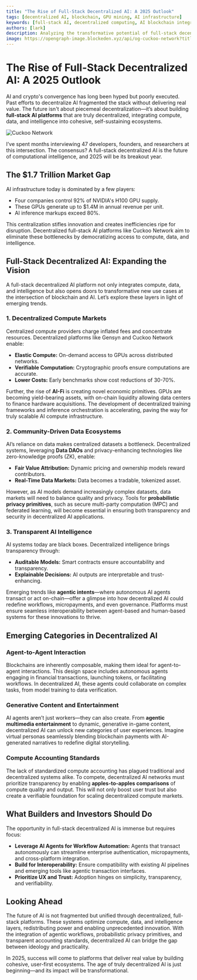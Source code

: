 ```yaml
---
title: "The Rise of Full-Stack Decentralized AI: A 2025 Outlook"
tags: [decentralized AI, blockchain, GPU mining, AI infrastructure]
keywords: [full-stack AI, decentralized computing, AI blockchain integration, AI market disruption]
authors: [lark]
description: Analyzing the transformative potential of full-stack decentralized AI platforms, this article explores how integrating compute, data, and intelligence can disrupt centralized AI infrastructure and democratize access to AI computation by 2025.
image: https://opengraph-image.blockeden.xyz/api/og-cuckoo-network?title=The%20Rise%20of%20Full-Stack%20Decentralized%20AI%3A%20A%202025%20Outlook
---
```


# The Rise of Full-Stack Decentralized AI: A 2025 Outlook

AI and crypto's convergence has long been hyped but poorly executed. Past efforts to decentralize AI fragmented the stack without delivering real value. The future isn't about piecemeal decentralization—it’s about building **full-stack AI platforms** that are truly decentralized, integrating compute, data, and intelligence into cohesive, self-sustaining ecosystems.

![Cuckoo Network](https://opengraph-image.blockeden.xyz/api/og-cuckoo-network?title=The%20Rise%20of%20Full-Stack%20Decentralized%20AI%3A%20A%202025%20Outlook)

I’ve spent months interviewing 47 developers, founders, and researchers at this intersection. The consensus? A full-stack decentralized AI is the future of computational intelligence, and 2025 will be its breakout year.

## The $1.7 Trillion Market Gap

AI infrastructure today is dominated by a few players:

- Four companies control 92% of NVIDIA's H100 GPU supply.
- These GPUs generate up to $1.4M in annual revenue per unit.
- AI inference markups exceed 80%.

This centralization stifles innovation and creates inefficiencies ripe for disruption. Decentralized full-stack AI platforms like Cuckoo Network aim to eliminate these bottlenecks by democratizing access to compute, data, and intelligence.

## Full-Stack Decentralized AI: Expanding the Vision

A full-stack decentralized AI platform not only integrates compute, data, and intelligence but also opens doors to transformative new use cases at the intersection of blockchain and AI. Let’s explore these layers in light of emerging trends.

### **1. Decentralized Compute Markets**

Centralized compute providers charge inflated fees and concentrate resources. Decentralized platforms like Gensyn and Cuckoo Network enable:

- **Elastic Compute:** On-demand access to GPUs across distributed networks.
- **Verifiable Computation:** Cryptographic proofs ensure computations are accurate.
- **Lower Costs:** Early benchmarks show cost reductions of 30-70%.

Further, the rise of **AI-Fi** is creating novel economic primitives. GPUs are becoming yield-bearing assets, with on-chain liquidity allowing data centers to finance hardware acquisitions. The development of decentralized training frameworks and inference orchestration is accelerating, paving the way for truly scalable AI compute infrastructure.

### **2. Community-Driven Data Ecosystems**

AI’s reliance on data makes centralized datasets a bottleneck. Decentralized systems, leveraging **Data DAOs** and privacy-enhancing technologies like zero-knowledge proofs (ZK), enable:

- **Fair Value Attribution:** Dynamic pricing and ownership models reward contributors.
- **Real-Time Data Markets:** Data becomes a tradable, tokenized asset.

However, as AI models demand increasingly complex datasets, data markets will need to balance quality and privacy. Tools for **probabilistic privacy primitives**, such as secure multi-party computation (MPC) and federated learning, will become essential in ensuring both transparency and security in decentralized AI applications.

### **3. Transparent AI Intelligence**

AI systems today are black boxes. Decentralized intelligence brings transparency through:

- **Auditable Models:** Smart contracts ensure accountability and transparency.
- **Explainable Decisions:** AI outputs are interpretable and trust-enhancing.

Emerging trends like **agentic intents**—where autonomous AI agents transact or act on-chain—offer a glimpse into how decentralized AI could redefine workflows, micropayments, and even governance. Platforms must ensure seamless interoperability between agent-based and human-based systems for these innovations to thrive.

## Emerging Categories in Decentralized AI

### **Agent-to-Agent Interaction**

Blockchains are inherently composable, making them ideal for agent-to-agent interactions. This design space includes autonomous agents engaging in financial transactions, launching tokens, or facilitating workflows. In decentralized AI, these agents could collaborate on complex tasks, from model training to data verification.

### **Generative Content and Entertainment**

AI agents aren’t just workers—they can also create. From **agentic multimedia entertainment** to dynamic, generative in-game content, decentralized AI can unlock new categories of user experiences. Imagine virtual personas seamlessly blending blockchain payments with AI-generated narratives to redefine digital storytelling.

### **Compute Accounting Standards**

The lack of standardized compute accounting has plagued traditional and decentralized systems alike. To compete, decentralized AI networks must prioritize transparency by enabling **apples-to-apples comparisons** of compute quality and output. This will not only boost user trust but also create a verifiable foundation for scaling decentralized compute markets.

## What Builders and Investors Should Do

The opportunity in full-stack decentralized AI is immense but requires focus:

- **Leverage AI Agents for Workflow Automation:** Agents that transact autonomously can streamline enterprise authentication, micropayments, and cross-platform integration.
- **Build for Interoperability:** Ensure compatibility with existing AI pipelines and emerging tools like agentic transaction interfaces.
- **Prioritize UX and Trust:** Adoption hinges on simplicity, transparency, and verifiability.

## Looking Ahead

The future of AI is not fragmented but unified through decentralized, full-stack platforms. These systems optimize compute, data, and intelligence layers, redistributing power and enabling unprecedented innovation. With the integration of agentic workflows, probabilistic privacy primitives, and transparent accounting standards, decentralized AI can bridge the gap between ideology and practicality.

In 2025, success will come to platforms that deliver real value by building cohesive, user-first ecosystems. The age of truly decentralized AI is just beginning—and its impact will be transformational.

